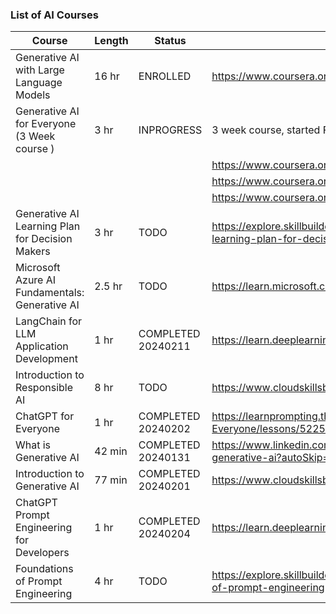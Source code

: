 ### List of AI Courses



| Course | Length | Status | URL | Notes| 
| ----------- | ----------- | ----------- | ----------- |  ----------- | 
| Generative AI with Large Language Models  | 16 hr | ENROLLED | https://www.coursera.org/learn/generative-ai-with-llms/home/week/1 | |
| Generative AI for Everyone (3 Week course )                | 3 hr | INPROGRESS |3 week course, started Feb-3, Feb-10, Feb-17 | completed week 1,2 |  
| | | | https://www.coursera.org/learn/generative-ai-for-everyone/home/week/1 |  (COMPLETED) | 
| | | | https://www.coursera.org/learn/generative-ai-for-everyone/home/week/2 |  (COMPLETED)  | 
| | | | https://www.coursera.org/learn/generative-ai-for-everyone/home/week/3 |  (STARTED) | 
| Generative AI Learning Plan for Decision Makers | 3 hr | TODO | https://explore.skillbuilder.aws/learn/public/learning_plan/view/1909/generative-ai-learning-plan-for-decision-makers | |
| Microsoft Azure AI Fundamentals: Generative AI | 2.5 hr | TODO |  https://learn.microsoft.com/en-us/training/paths/introduction-generative-ai/ |  |
| LangChain for LLM Application Development | 1 hr | COMPLETED 20240211 |   https://learn.deeplearning.ai/langchain/lesson/1/introduction |  |
| Introduction to Responsible AI            | 8 hr | TODO |  https://www.cloudskillsboost.google/course_templates/554 | |
| ChatGPT for Everyone                      | 1 hr | COMPLETED 20240202  |  https://learnprompting.thinkific.com/courses/take/ChatGPT-for-Everyone/lessons/52250248-introduction | |
| What is Generative AI | 42 min | COMPLETED 20240131| https://www.linkedin.com/learning/what-is-generative-ai/the-importance-of-generative-ai?autoSkip=true&resume=false | |
| Introduction to Generative AI | 77 min | COMPLETED 20240201 |  https://www.cloudskillsboost.google/course_templates/536 | |
| ChatGPT Prompt Engineering for Developers | 1 hr | COMPLETED 20240204 | https://learn.deeplearning.ai/chatgpt-prompt-eng/lesson/1/introduction | |
| Foundations of Prompt Engineering |  4 hr | TODO |  https://explore.skillbuilder.aws/learn/course/external/view/elearning/17763/foundations-of-prompt-engineering |  |
